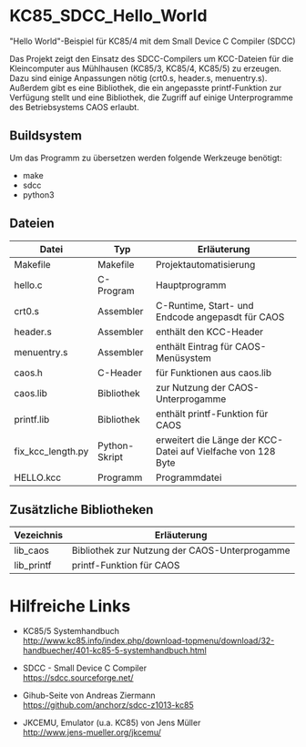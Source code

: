 # KC85_SDCC_Hello_World
"Hello World"-Beispiel für KC85/4 mit dem Small Device C Compiler (SDCC)


Das Projekt zeigt den Einsatz des SDCC-Compilers um KCC-Dateien für die Kleincomputer aus Mühlhausen (KC85/3, KC85/4, KC85/5) zu erzeugen.
Dazu sind einige Anpassungen nötig (crt0.s, header.s, menuentry.s).
Außerdem gibt es eine Bibliothek, die ein angepasste printf-Funktion zur Verfügung stellt und eine Bibliothek, die Zugriff auf einige Unterprogramme des Betriebsystems CAOS erlaubt.

## Buildsystem
Um das Programm zu übersetzen werden folgende Werkzeuge benötigt:  
- make  
- sdcc  
- python3  


## Dateien

| Datei             | Typ               | Erläuterung
| ---               | ---               | ---
| Makefile          | Makefile          | Projektautomatisierung
| hello.c           | C-Program         | Hauptprogramm
| crt0.s            | Assembler         | C-Runtime, Start- und Endcode angepasdt für CAOS
| header.s          | Assembler         | enthält den KCC-Header
| menuentry.s       | Assembler         | enthält Eintrag für CAOS-Menüsystem
| caos.h            | C-Header          | für Funktionen aus caos.lib
| caos.lib          | Bibliothek        | zur Nutzung der CAOS-Unterprogamme
| printf.lib        | Bibliothek        | enthält printf-Funktion für CAOS
| fix_kcc_length.py | Python-Skript     | erweitert die Länge der KCC-Datei auf Vielfache von 128 Byte
| HELLO.kcc         | Programm          | Programmdatei


## Zusätzliche Bibliotheken
| Vezeichnis        | Erläuterung
| ---               | ---
| lib_caos          | Bibliothek zur Nutzung der CAOS-Unterprogamme
| lib_printf        | printf-Funktion für CAOS


# Hilfreiche Links

- KC85/5 Systemhandbuch  
http://www.kc85.info/index.php/download-topmenu/download/32-handbuecher/401-kc85-5-systemhandbuch.html

- SDCC - Small Device C Compiler  
https://sdcc.sourceforge.net/

- Gihub-Seite von Andreas Ziermann  
https://github.com/anchorz/sdcc-z1013-kc85

- JKCEMU, Emulator (u.a. KC85) von Jens Müller  
http://www.jens-mueller.org/jkcemu/

